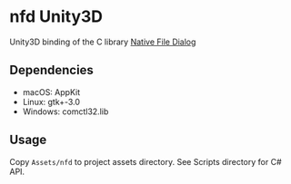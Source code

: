 # nfd Unity3D

Unity3D binding of the C library [Native File Dialog](https://github.com/mlabbe/nativefiledialog)

## Dependencies

- macOS: AppKit
- Linux: gtk+-3.0
- Windows: comctl32.lib

## Usage

Copy `Assets/nfd` to project assets directory. See Scripts directory for C# API.
